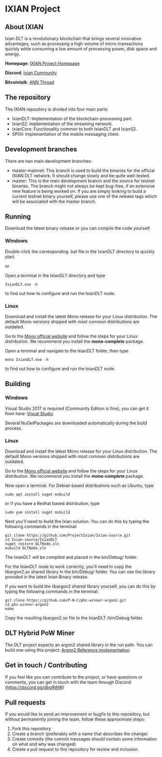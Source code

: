 # IXIAN Project

## About IXIAN

Ixian DLT is a revolutionary blockchain that brings several innovative advantages, such as processing a high volume of micro-transactions quickly while consuming a low amount of processing power, disk space and energy. 

**Homepage**: [IXIAN Project Homepage](https://www.ixian.io "IXIAN")

**Discord**: [Ixian Community](https://discord.gg/P493UN9)

**Bitcointalk**: [ANN Thread](https://bitcointalk.org/index.php?topic=4631942.0)

## The repository

The IXIAN repository is divided into four main parts:

* IxianDLT: Implementation of the blockchain-processing part.
* IxianS2: Implementation of the streaming network.
* IxianCore: Functionality common to both IxianDLT and IxianS2.
* SPIXI: Implementation of the mobile messaging client.

## Development branches

There are two main development branches:
* master-mainnet: This branch is used to build the binaries for the official IXIAN DLT network. It should change slowly and be quite well-tested.
* master: This is the main development branch and the source for testnet binaries. The branch might not always be kept bug-free, if an extensive new feature is being worked on. If you are simply looking to build a current testnet binary yourself, please use one of the release tags which will be associated with the master branch.

## Running
Download the latest binary release or you can compile the code yourself.
### Windows
Double-click the corresponding .bat file in the IxianDLT directory to quickly start.

or

Open a terminal in the IxianDLT directory and type
```
IxianDLT.exe -h
```
to find out how to configure and run the IxianDLT node.

### Linux
Download and install the latest Mono release for your Linux distribution. The default Mono versions shipped with most common distributions are outdated.

Go to the [Mono official website](https://www.mono-project.com/download/stable/#download-lin) and follow the steps for your Linux distribution.
We recommend you install the **mono-complete** package.

Open a terminal and navigate to the IxianDLT folder, then type
```
mono IxianDLT.exe -h
```
to find out how to configure and run the IxianDLT node.

## Building
### Windows
Visual Studio 2017 is required (Community Edition is fine), you can get it from here: [Visual Studio](https://visualstudio.microsoft.com/)

Several NuGetPackages are downloaded automatically during the build process.

### Linux
Download and install the latest Mono release for your Linux distribution. The default Mono versions shipped with most common distributions are outdated.

Go to the [Mono official website](https://www.mono-project.com/download/stable/#download-lin) and follow the steps for your Linux distribution.
We recommend you install the **mono-complete** package.

Now open a terminal.
For Debian based distributions such as Ubuntu, type
```
sudo apt install nuget msbuild
```
or if you have a Redhat based distribution, type
```
sudo yum install nuget msbuild
```

Next you'll need to build the Ixian solution. You can do this by typing the following commands in the terminal:
```
git clone https://github.com/ProjectIxian/Ixian-source.git
cd Ixian-source/IxianDLT
nuget restore DLTNode.sln
msbuild DLTNode.sln
```
The IxianDLT will be compiled and placed in the bin/Debug/ folder.

For the IxianDLT node to work correctly, you'll need to copy the libargon2.so shared library in the bin/Debug/ folder. 
You can use the library provided in the latest Ixian Binary release.


If you want to build the libargon2 shared library yourself, you can do this by typing the following commands in the terminal:
```
git clone https://github.com/P-H-C/phc-winner-argon2.git
cd phc-winner-argon2
make
```
Copy the resulting libargon2.so file to the IxianDLT /bin/Debug folder.

## DLT Hybrid PoW Miner

The DLT project expects an argon2 shared library in the run path. You can build one using this project: [Argon2 Reference implementation](https://github.com/P-H-C/phc-winner-argon2)

## Get in touch / Contributing

If you feel like you can contribute to the project, or have questions or comments, you can get in touch with the team through Discord: (https://discord.gg/dbg9WtR)

## Pull requests

If you would like to send an improvement or bugfix to this repository, but without permanently joining the team, follow these approximate steps:

1. Fork this repository
2. Create a branch (preferably with a name that describes the change)
3. Create commits (the commit messages should contain some information on what and why was changed)
4. Create a pull request to this repository for review and inclusion.
